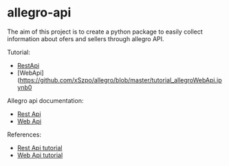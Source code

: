 # allegro-api

The aim of this project is to create a python package to easily collect information about ofers and sellers through allegro API.      

Tutorial:
* [RestApi](https://github.com/xSzpo/allegro/blob/master/tutorial_AllegroRestApi.ipynb)
* [WebApi](https://github.com/xSzpo/allegro/blob/master/tutorial_allegroWebApi.ipynb0

    
Allegro api documentation:    
* [Rest Api](https://developer.allegro.pl/documentation/)    
* [Web Api](https://allegro.pl/webapi/documentation.php)
   

References:    
* [Rest Api tutorial](https://cwsi.pl/ecommerce/allegro/allegro-pl-rest-api-w-pythonie-wprowadzenie/)    
* [Web Api tutorial](https://cwsi.pl/ecommerce/allegro/podstawy-obslugi-web-api-allegro-pl-web-services-i-modul-suds-jurko-w-pythonie)    

